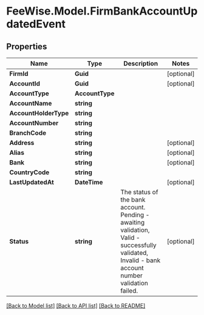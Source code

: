 # FeeWise.Model.FirmBankAccountUpdatedEvent

## Properties

Name | Type | Description | Notes
------------ | ------------- | ------------- | -------------
**FirmId** | **Guid** |  | [optional] 
**AccountId** | **Guid** |  | [optional] 
**AccountType** | **AccountType** |  | 
**AccountName** | **string** |  | 
**AccountHolderType** | **string** |  | 
**AccountNumber** | **string** |  | 
**BranchCode** | **string** |  | 
**Address** | **string** |  | [optional] 
**Alias** | **string** |  | [optional] 
**Bank** | **string** |  | [optional] 
**CountryCode** | **string** |  | 
**LastUpdatedAt** | **DateTime** |  | [optional] 
**Status** | **string** | The status of the bank account. Pending - awaiting validation, Valid - successfully validated, Invalid - bank account number validation failed. | [optional] 

[[Back to Model list]](../README.md#documentation-for-models) [[Back to API list]](../README.md#documentation-for-api-endpoints) [[Back to README]](../README.md)

